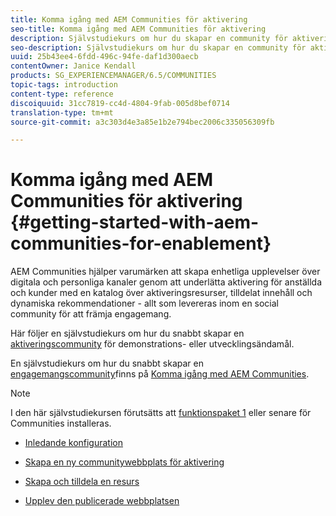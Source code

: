 ```yaml
---
title: Komma igång med AEM Communities för aktivering
seo-title: Komma igång med AEM Communities för aktivering
description: Självstudiekurs om hur du skapar en community för aktivering
seo-description: Självstudiekurs om hur du skapar en community för aktivering
uuid: 25b43ee4-6fdd-496c-94fe-daf1d300aecb
contentOwner: Janice Kendall
products: SG_EXPERIENCEMANAGER/6.5/COMMUNITIES
topic-tags: introduction
content-type: reference
discoiquuid: 31cc7819-cc4d-4804-9fab-005d8bef0714
translation-type: tm+mt
source-git-commit: a3c303d4e3a85e1b2e794bec2006c335056309fb

---
```



# Komma igång med AEM Communities för aktivering {#getting-started-with-aem-communities-for-enablement}

AEM Communities hjälper varumärken att skapa enhetliga upplevelser över digitala och personliga kanaler genom att underlätta aktivering för anställda och kunder med en katalog över aktiveringsresurser, tilldelat innehåll och dynamiska rekommendationer - allt som levereras inom en social community för att främja engagemang.

Här följer en självstudiekurs om hur du snabbt skapar en [aktiveringscommunity](overview.md#enablement-community) för demonstrations- eller utvecklingsändamål.

En självstudiekurs om hur du snabbt skapar en [engagemangscommunity](overview.md#engagement-community)finns på [Komma igång med AEM Communities](getting-started.md).

>[!NOTE]
>
>I den här självstudiekursen förutsätts att [funktionspaket 1](deploy-communities.md#latestfeaturepack) eller senare för Communities installeras.

* [Inledande konfiguration](enablement-setup.md)

* [Skapa en ny communitywebbplats för aktivering](enablement-create-site.md)

* [Skapa och tilldela en resurs](resource.md)

* [Upplev den publicerade webbplatsen](enablement-published-site.md)

